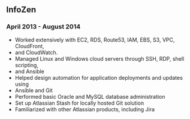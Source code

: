 ## InfoZen
### April 2013 - August 2014
* Worked extensively with EC2, RDS, Route53, IAM, EBS, S3, VPC, CloudFront,
* and CloudWatch.
* Managed Linux and Windows cloud servers through SSH, RDP, shell scripting,
* and Ansible
* Helped design automation for application deployments and updates using
* Ansible and Git
* Performed basic Oracle and MySQL database administration
* Set up Atlassian Stash for locally hosted Git solution
* Familiarized with other Atlassian products, including Jira
